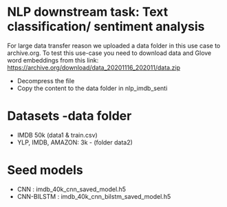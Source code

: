 # NLP downstream task: Text classification/ sentiment analysis
For large data transfer reason we uploaded a data folder in this use case to archive.org.
To test this use-case you need to download data and Glove word embeddings from this link:
https://archive.org/download/data_20201116_202011/data.zip
- Decompress the file
- Copy the content to the data folder in nlp_imdb_senti

# Datasets -data folder
- IMDB 50k (data1 & train.csv)
- YLP, IMDB, AMAZON: 3k - (folder data2)

# Seed models
- CNN : imdb_40k_cnn_saved_model.h5
- CNN-BILSTM : imdb_40k_cnn_bilstm_saved_model.h5

